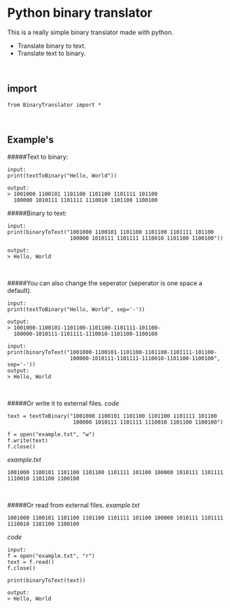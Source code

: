 # Python binary translator

This is a really simple binary translator made with python.

  - Translate binary to text.
  - Translate text to binary.
  <p>&nbsp;</p>

## import
``
from BinaryTranslator import *
``
<p>&nbsp;</p>

## Example's

#####Text to binary:

```
input:
print(textToBinary("Hello, World"))

output:
> 1001000 1100101 1101100 1101100 1101111 101100 
  100000 1010111 1101111 1110010 1101100 1100100
```

#####Binary to text:

```
input:
print(binaryToText("1001000 1100101 1101100 1101100 1101111 101100 
                    100000 1010111 1101111 1110010 1101100 1100100"))

output:
> Hello, World 
```
<p>&nbsp;</p>

#####You can also change the seperator (seperator is one space a default).

```
input:
print(textToBinary("Hello, World", sep='-'))

output:
> 1001000-1100101-1101100-1101100-1101111-101100- 
  100000-1010111-1101111-1110010-1101100-1100100
```

```
input:
print(binaryToText("1001000-1100101-1101100-1101100-1101111-101100- 
                    100000-1010111-1101111-1110010-1101100-1100100", sep='-'))
output:
> Hello, World 
```
<p>&nbsp;</p>

#####Or write it to external files.
_code_
```
text = textToBinary("1001000 1100101 1101100 1101100 1101111 101100 
                     100000 1010111 1101111 1110010 1101100 1100100")

f = open("example.txt", "w")
f.write(text)
f.close()
```

_example.txt_
```text
1001000 1100101 1101100 1101100 1101111 101100 100000 1010111 1101111 1110010 1101100 1100100
```
<p>&nbsp;</p>

#####Or read from external files.
_example.txt_
```text
1001000 1100101 1101100 1101100 1101111 101100 100000 1010111 1101111 1110010 1101100 1100100
```
_code_
```
input:
f = open("example.txt", "r")
text = f.read()
f.close()

print(binaryToText(text))
```
```
output:
> Hello, World
```

